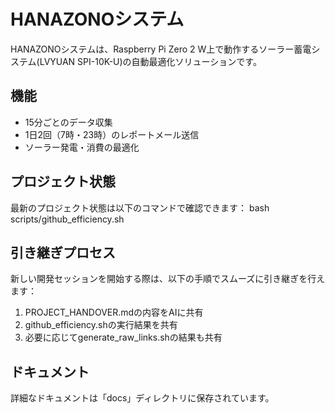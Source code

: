 # HANAZONOシステム

HANAZONOシステムは、Raspberry Pi Zero 2 W上で動作するソーラー蓄電システム(LVYUAN SPI-10K-U)の自動最適化ソリューションです。

## 機能
- 15分ごとのデータ収集
- 1日2回（7時・23時）のレポートメール送信
- ソーラー発電・消費の最適化

## プロジェクト状態
最新のプロジェクト状態は以下のコマンドで確認できます：
bash scripts/github_efficiency.sh


## 引き継ぎプロセス
新しい開発セッションを開始する際は、以下の手順でスムーズに引き継ぎを行えます：
1. PROJECT_HANDOVER.mdの内容をAIに共有
2. github_efficiency.shの実行結果を共有
3. 必要に応じてgenerate_raw_links.shの結果も共有

## ドキュメント
詳細なドキュメントは「docs」ディレクトリに保存されています。
